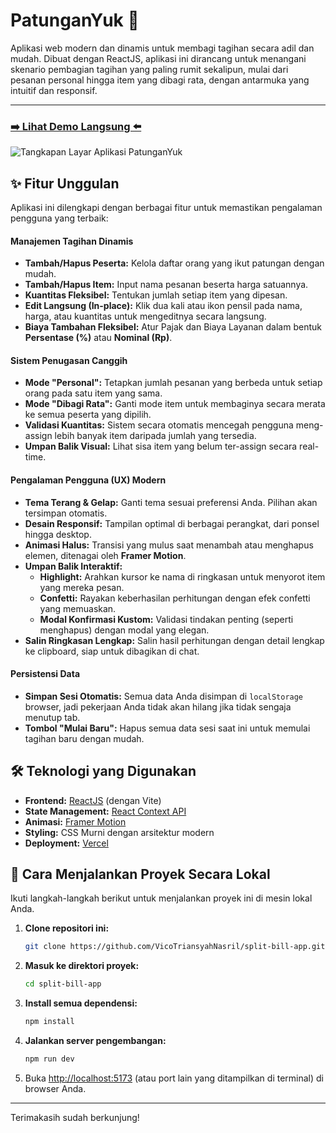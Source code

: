 # PatunganYuk 💸

Aplikasi web modern dan dinamis untuk membagi tagihan secara adil dan mudah. Dibuat dengan ReactJS, aplikasi ini dirancang untuk menangani skenario pembagian tagihan yang paling rumit sekalipun, mulai dari pesanan personal hingga item yang dibagi rata, dengan antarmuka yang intuitif dan responsif.

---

### [**➡️ Lihat Demo Langsung ⬅️**](https://split-bill-app-gold.vercel.app/)

<!-- 
PENTING: Ganti URL di bawah ini dengan URL screenshot/GIF Anda. 
Cara termudah:
1. Ambil screenshot aplikasi Anda.
2. Buka halaman repositori di GitHub, klik edit pada file README.md.
3. Drag-and-drop file gambar Anda ke area teks. GitHub akan meng-uploadnya dan memberikan URL.
4. Salin URL tersebut dan tempel di sini.
-->
![Tangkapan Layar Aplikasi PatunganYuk](https://your-screenshot-link.com/screenshot.gif)

## ✨ Fitur Unggulan

Aplikasi ini dilengkapi dengan berbagai fitur untuk memastikan pengalaman pengguna yang terbaik:

#### Manajemen Tagihan Dinamis
- **Tambah/Hapus Peserta:** Kelola daftar orang yang ikut patungan dengan mudah.
- **Tambah/Hapus Item:** Input nama pesanan beserta harga satuannya.
- **Kuantitas Fleksibel:** Tentukan jumlah setiap item yang dipesan.
- **Edit Langsung (In-place):** Klik dua kali atau ikon pensil pada nama, harga, atau kuantitas untuk mengeditnya secara langsung.
- **Biaya Tambahan Fleksibel:** Atur Pajak dan Biaya Layanan dalam bentuk **Persentase (%)** atau **Nominal (Rp)**.

#### Sistem Penugasan Canggih
- **Mode "Personal":** Tetapkan jumlah pesanan yang berbeda untuk setiap orang pada satu item yang sama.
- **Mode "Dibagi Rata":** Ganti mode item untuk membaginya secara merata ke semua peserta yang dipilih.
- **Validasi Kuantitas:** Sistem secara otomatis mencegah pengguna meng-assign lebih banyak item daripada jumlah yang tersedia.
- **Umpan Balik Visual:** Lihat sisa item yang belum ter-assign secara real-time.

#### Pengalaman Pengguna (UX) Modern
- **Tema Terang & Gelap:** Ganti tema sesuai preferensi Anda. Pilihan akan tersimpan otomatis.
- **Desain Responsif:** Tampilan optimal di berbagai perangkat, dari ponsel hingga desktop.
- **Animasi Halus:** Transisi yang mulus saat menambah atau menghapus elemen, ditenagai oleh **Framer Motion**.
- **Umpan Balik Interaktif:**
    - **Highlight:** Arahkan kursor ke nama di ringkasan untuk menyorot item yang mereka pesan.
    - **Confetti:** Rayakan keberhasilan perhitungan dengan efek confetti yang memuaskan.
    - **Modal Konfirmasi Kustom:** Validasi tindakan penting (seperti menghapus) dengan modal yang elegan.
- **Salin Ringkasan Lengkap:** Salin hasil perhitungan dengan detail lengkap ke clipboard, siap untuk dibagikan di chat.

#### Persistensi Data
- **Simpan Sesi Otomatis:** Semua data Anda disimpan di `localStorage` browser, jadi pekerjaan Anda tidak akan hilang jika tidak sengaja menutup tab.
- **Tombol "Mulai Baru":** Hapus semua data sesi saat ini untuk memulai tagihan baru dengan mudah.

## 🛠️ Teknologi yang Digunakan

- **Frontend:** [ReactJS](https://reactjs.org/) (dengan Vite)
- **State Management:** [React Context API](https://reactjs.org/docs/context.html)
- **Animasi:** [Framer Motion](https://www.framer.com/motion/)
- **Styling:** CSS Murni dengan arsitektur modern
- **Deployment:** [Vercel](https://vercel.com/)

## 🚀 Cara Menjalankan Proyek Secara Lokal

Ikuti langkah-langkah berikut untuk menjalankan proyek ini di mesin lokal Anda.

1.  **Clone repositori ini:**
    ```bash
    git clone https://github.com/VicoTriansyahNasril/split-bill-app.git
    ```

2.  **Masuk ke direktori proyek:**
    ```bash
    cd split-bill-app
    ```

3.  **Install semua dependensi:**
    ```bash
    npm install
    ```

4.  **Jalankan server pengembangan:**
    ```bash
    npm run dev
    ```

5.  Buka [http://localhost:5173](http://localhost:5173) (atau port lain yang ditampilkan di terminal) di browser Anda.

---

Terimakasih sudah berkunjung!
